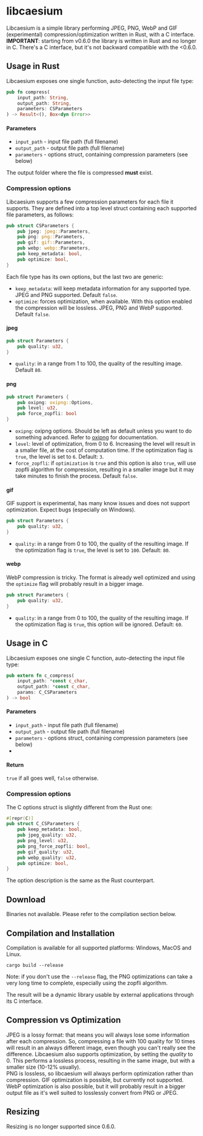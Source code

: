 # libcaesium

Libcaesium is a simple library performing JPEG, PNG, WebP and GIF (experimental) compression/optimization written in Rust, with a C interface.\
**IMPORTANT**: starting from v0.6.0 the library is written in Rust and no longer in C. There's a C interface, but it's not backward compatible with the <0.6.0.

## Usage in Rust
Libcaesium exposes one single function, auto-detecting the input file type:
```Rust
pub fn compress(
    input_path: String,
    output_path: String,
    parameters: CSParameters
) -> Result<(), Box<dyn Error>>
```
#### Parameters
- `input_path` - input file path (full filename)
- `output_path` - output file path (full filename)
- `parameters` - options struct, containing compression parameters (see below)

The output folder where the file is compressed **must** exist.
### Compression options
Libcaesium supports a few compression parameters for each file it supports.
They are defined into a top level struct containing each supported file parameters, as follows:
```Rust
pub struct CSParameters {
    pub jpeg: jpeg::Parameters,
    pub png: png::Parameters,
    pub gif: gif::Parameters,
    pub webp: webp::Parameters,
    pub keep_metadata: bool,
    pub optimize: bool,
}
```
Each file type has its own options, but the last two are generic:
- `keep_metadata`: will keep metadata information for any supported type. JPEG and PNG supported. Default `false`.
- `optimize`: forces optimization, when available. With this option enabled the compression will be lossless. JPEG, PNG and WebP supported. Default `false`.

#### jpeg
```Rust
pub struct Parameters {
    pub quality: u32,
}
```
- `quality`: in a range from 1 to 100, the quality of the resulting image. Default `80`.

#### png
```Rust
pub struct Parameters {
    pub oxipng: oxipng::Options,
    pub level: u32,
    pub force_zopfli: bool
}
```
- `oxipng`: oxipng options. Should be left as default unless you want to do something advanced. Refer to [oxipng](https://github.com/shssoichiro/oxipng) for documentation.
- `level`: level of optimization, from 0 to 6. Increasing the level will result in a smaller file, at the cost of computation time. If the optimization flag is `true`, the level is set to `6`. Default: `3`.
- `force_zopfli`: if `optimization` is `true` and this option is also `true`, will use zopfli algorithm for compression, resulting in a smaller image but it may take minutes to finish the process. Default `false`.

#### gif
GIF support is experimental, has many know issues and does not support optimization. Expect bugs (especially on Windows).
```Rust
pub struct Parameters {
    pub quality: u32,
}
```
- `quality`: in a range from 0 to 100, the quality of the resulting image. If the optimization flag is `true`, the level is set to `100`. Default: `80`.

#### webp
WebP compression is tricky. The format is already well optimized and using the `optimize` flag will probably result in a bigger image.
```Rust
pub struct Parameters {
    pub quality: u32,
}
```
- `quality`: in a range from 0 to 100, the quality of the resulting image. If the optimization flag is `true`, this option will be ignored. Default: `60`.

## Usage in C
Libcaesium exposes one single C function, auto-detecting the input file type:
```Rust
pub extern fn c_compress(
    input_path: *const c_char,
    output_path: *const c_char,
    params: C_CSParameters
) -> bool
```
#### Parameters
- `input_path` - input file path (full filename)
- `output_path` - output file path (full filename)
- `parameters` - options struct, containing compression parameters (see below)
- 
#### Return
`true` if all goes well, `false` otherwise.

### Compression options
The C options struct is slightly different from the Rust one:
```Rust
#[repr(C)]
pub struct C_CSParameters {
    pub keep_metadata: bool,
    pub jpeg_quality: u32,
    pub png_level: u32,
    pub png_force_zopfli: bool,
    pub gif_quality: u32,
    pub webp_quality: u32,
    pub optimize: bool,
}
```
The option description is the same as the Rust counterpart.

## Download
Binaries not available. Please refer to the compilation section below.

## Compilation and Installation
Compilation is available for all supported platforms: Windows, MacOS and Linux.

```
cargo build --release
```
Note: if you don't use the `--release` flag, the PNG optimizations can take a very long time to complete, especially using the zopfli algorithm.

The result will be a dynamic library usable by external applications through its C interface.

## Compression vs Optimization
JPEG is a lossy format: that means you will always lose some information after each compression. So, compressing a file with
100 quality for 10 times will result in an always different image, even though you can't really see the difference.
Libcaesium also supports optimization, by setting the _quality_ to 0. This performs a lossless process, resulting in the same image,
but with a smaller size (10-12% usually).  
PNG is lossless, so libcaesium will always perform optimization rather than compression.
GIF optimization is possible, but currently not supported.
WebP optimization is also possible, but it will probably result in a bigger output file as it's well suited to losslessly convert from PNG or JPEG.

## Resizing
Resizing is no longer supported since 0.6.0.